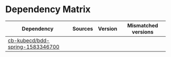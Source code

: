 # Dependency Matrix

Dependency | Sources | Version | Mismatched versions
---------- | ------- | ------- | -------------------
[cb-kubecd/bdd-spring-1583346700](https://github.com/cb-kubecd/bdd-spring-1583346700.git) |  | []() | 
